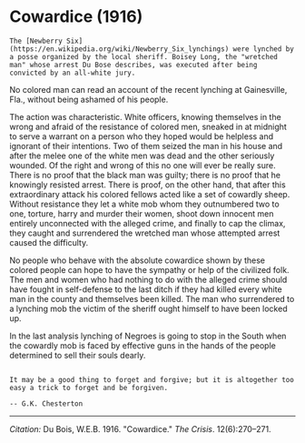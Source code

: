 <!--
title:   Cowardice
author:  Du Bois, W.E.B.
journal: The Crisis
year:    1916
volume:  12
issue:   6
pages:   270-271
-->
# Cowardice (1916)

```{margin}
The [Newberry Six](https://en.wikipedia.org/wiki/Newberry_Six_lynchings) were lynched by a posse organized by the local sheriff. Boisey Long, the "wretched man" whose arrest Du Bose describes, was executed after being convicted by an all-white jury.
```

No colored man can read an account of the recent lynching at Gainesville, Fla., without being ashamed of his people.

The action was characteristic. White officers, knowing themselves in the wrong and afraid of the resistance of colored men, sneaked in at midnight to serve a warrant on a person who they hoped would be helpless and ignorant of their intentions. Two of them seized the man in his house and after the melee one of the white men was dead and the other seriously wounded. Of the right and wrong of this no one will ever be really sure. There is no proof that the black man was guilty; there is no proof that he knowingly resisted arrest. There is proof, on the other hand, that after this extraordinary attack his colored fellows acted like a set of cowardly sheep. Without resistance they let a white mob whom they outnumbered two to one, torture, harry and murder their women, shoot down innocent men entirely unconnected with the alleged crime, and finally to cap the climax, they caught and surrendered the wretched man whose attempted arrest caused the difficulty.

No people who behave with the absolute cowardice shown by these colored people can hope to have the sympathy or help of the civilized folk. The men and women who had nothing to do with the alleged crime should have fought in self-defense to the last ditch if they had killed every white man in the county and themselves been killed. The man who surrendered to a lynching mob the victim of the sheriff ought himself to have been locked up.

In the last analysis lynching of Negroes is going to stop in the South when the cowardly mob is faced by effective guns in the hands of the people determined to sell their souls dearly.

```{epigraph}

It may be a good thing to forget and forgive; but it is altogether too easy a trick to forget and be forgiven.

-- G.K. Chesterton
```

______________
*Citation:* Du Bois, W.E.B. 1916. "Cowardice." *The Crisis*. 12(6):270&ndash;271.

